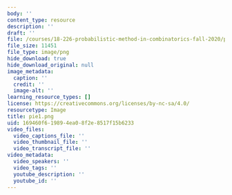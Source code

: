 ```yaml
---
body: ''
content_type: resource
description: ''
draft: ''
file: /courses/18-226-probabilistic-method-in-combinatorics-fall-2020/pie1.png
file_size: 11451
file_type: image/png
hide_download: true
hide_download_original: null
image_metadata:
  caption: ''
  credit: ''
  image-alt: ''
learning_resource_types: []
license: https://creativecommons.org/licenses/by-nc-sa/4.0/
resourcetype: Image
title: pie1.png
uid: 169460f6-1989-4ea0-8f2e-8517f15b6233
video_files:
  video_captions_file: ''
  video_thumbnail_file: ''
  video_transcript_file: ''
video_metadata:
  video_speakers: ''
  video_tags: ''
  youtube_description: ''
  youtube_id: ''
---
```

